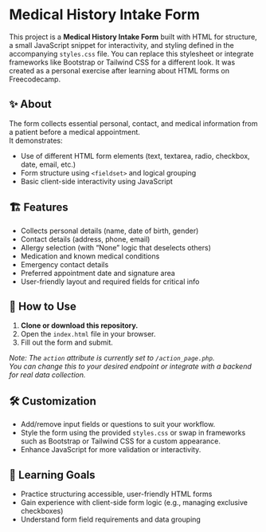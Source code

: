 # Medical History Intake Form

This project is a **Medical History Intake Form** built with HTML for structure, a small JavaScript snippet for interactivity, and styling defined in the accompanying `styles.css` file. You can replace this stylesheet or integrate frameworks like Bootstrap or Tailwind CSS for a different look.
It was created as a personal exercise after learning about HTML forms on Freecodecamp.

## ✨ **About**

The form collects essential personal, contact, and medical information from a patient before a medical appointment.  
It demonstrates:
- Use of different HTML form elements (text, textarea, radio, checkbox, date, email, etc.)
- Form structure using `<fieldset>` and logical grouping
- Basic client-side interactivity using JavaScript

## 🏗️ **Features**

- Collects personal details (name, date of birth, gender)
- Contact details (address, phone, email)
- Allergy selection (with “None” logic that deselects others)
- Medication and known medical conditions
- Emergency contact details
- Preferred appointment date and signature area
- User-friendly layout and required fields for critical info

## 🚀 **How to Use**

1. **Clone or download this repository.**
2. Open the `index.html` file in your browser.
3. Fill out the form and submit.

*Note: The `action` attribute is currently set to `/action_page.php`.  
You can change this to your desired endpoint or integrate with a backend for real data collection.*

## 🛠️ **Customization**

- Add/remove input fields or questions to suit your workflow.
- Style the form using the provided `styles.css` or swap in frameworks such as Bootstrap or Tailwind CSS for a custom appearance.
- Enhance JavaScript for more validation or interactivity.

## 🎯 **Learning Goals**

- Practice structuring accessible, user-friendly HTML forms
- Gain experience with client-side form logic (e.g., managing exclusive checkboxes)
- Understand form field requirements and data grouping

